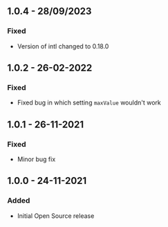 ## 1.0.4 - 28/09/2023

### Fixed
* Version of intl changed to 0.18.0

## 1.0.2 - 26-02-2022

### Fixed
* Fixed bug in which setting `maxValue` wouldn't work

## 1.0.1 - 26-11-2021

### Fixed
* Minor bug fix

## 1.0.0 - 24-11-2021

### Added
* Initial Open Source release